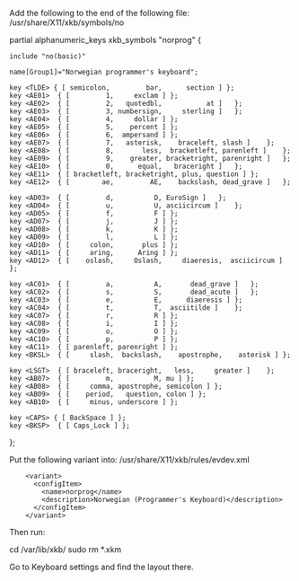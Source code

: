 Add the following to the end of the following file:
/usr/share/X11/xkb/symbols/no

partial alphanumeric_keys
xkb_symbols "norprog" {

    include "no(basic)"

    name[Group1]="Norwegian programmer's keyboard";

    key <TLDE> { [ semicolon,	      bar,      section	] };
    key <AE01>	{ [         1,     exclam ]	};
    key <AE02>	{ [         2,   quotedbl,           at ]	};
    key <AE03>	{ [         3, numbersign,     sterling ]	};
    key <AE04>	{ [         4,     dollar ]	};
    key <AE05>	{ [         5,    percent ]	};
    key <AE06>	{ [         6,  ampersand ]	};
    key <AE07>	{ [         7,   asterisk,    braceleft, slash ]	};
    key <AE08>	{ [         8,       less,  bracketleft, parenleft ]	};
    key <AE09>	{ [         9,    greater, bracketright, parenright ]	};
    key <AE10>	{ [         0,      equal,   braceright ]	};
    key <AE11>	{ [ bracketleft, bracketright, plus, question ]	};
    key <AE12>	{ [        ae,         AE,    backslash, dead_grave ]	};

    key <AD03>	{ [         d,          D, EuroSign ]	};
    key <AD04>	{ [         u,          U, asciicircum ]	};
    key <AD05>	{ [         f,          F ]	};
    key <AD07>	{ [         j,          J ]	};
    key <AD08>	{ [         k,          K ]	};
    key <AD09>	{ [         l,          L ]	};
    key <AD10>	{ [     colon,       plus ]	};
    key <AD11>	{ [     aring,      Aring ]	};
    key <AD12>	{ [    oslash,     Oslash,     diaeresis,  asciicircum ]	};

    key <AC01>	{ [         a,          A,       dead_grave ]	};
    key <AC02>	{ [         s,          S,       dead_acute ]	};
    key <AC03>	{ [         e,          E,      diaeresis ]	};
    key <AC04>	{ [         t,          T,  asciitilde ]	};
    key <AC07>	{ [         r,          R ]	};
    key <AC08>	{ [         i,          I ]	};
    key <AC09>	{ [         o,          O ]	};
    key <AC10>	{ [         p,          P ]	};
    key <AC11>	{ [ parenleft, parenright ]	};
    key <BKSL>	{ [     slash,  backslash,    apostrophe,    asterisk ]	};

    key <LSGT>	{ [ braceleft, braceright,   less,     greater ]	};
    key <AB07>	{ [         m,          M, mu ] };
    key <AB08>	{ [     comma, apostrophe, semicolon ] };
    key <AB09>	{ [    period,   question, colon ] };
    key <AB10>	{ [     minus, underscore ]	};

    key <CAPS> { [ BackSpace ] };
    key <BKSP>  { [ Caps_Lock ] };
};

Put the following variant into:
/usr/share/X11/xkb/rules/evdev.xml

        <variant>
          <configItem>
            <name>norprog</name>
            <description>Norwegian (Programmer's Keyboard)</description>
          </configItem>
        </variant>

Then run:

cd /var/lib/xkb/
sudo rm *.xkm

Go to Keyboard settings and find the layout there.
